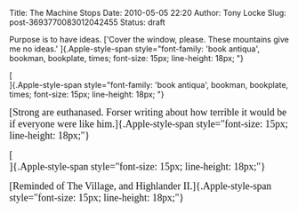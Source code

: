 Title: The Machine Stops
Date: 2010-05-05 22:20
Author: Tony Locke
Slug: post-3693770083012042455
Status: draft

Purpose is to have ideas. <meta http-equiv="content-type" content="text/html; charset=utf-8">['Cover the window, please.<spacer type="block" width="10"> These mountains give me no ideas.' </spacer>]{.Apple-style-span style="font-family: 'book antiqua', bookman, bookplate, times; font-size: 15px; line-height: 18px; "}

<div>

[<spacer type="block" width="10">  
</spacer>]{.Apple-style-span style="font-family: 'book antiqua', bookman, bookplate, times; font-size: 15px; line-height: 18px; "}

</div>

<div>

<font class="Apple-style-span" face="'book antiqua', bookman, bookplate, times" size="4">[Strong are euthanased. Forser writing about how terrible it would be if everyone were like him.]{.Apple-style-span style="font-size: 15px; line-height: 18px;"}</font>

</div>

<div>

<font class="Apple-style-span" face="'book antiqua', bookman, bookplate, times" size="4">[  
]{.Apple-style-span style="font-size: 15px; line-height: 18px;"}</font>

</div>

<div>

<font class="Apple-style-span" face="'book antiqua', bookman, bookplate, times" size="4">[Reminded of The Village, and Highlander II.]{.Apple-style-span style="font-size: 15px; line-height: 18px;"}</font>

</div>

</p>

